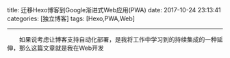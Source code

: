 title: 迁移Hexo博客到Google渐进式Web应用(PWA)
date: 2017-10-24 23:13:41
categories: [独立博客]
tags: [Hexo,PWA,Web]

---
&emsp;&emsp;如果说考虑让博客支持自动化部署，是我将工作中学习到的持续集成的一种延伸，那么这篇文章就是我在Web开发